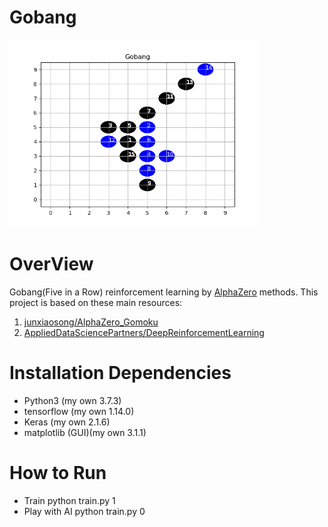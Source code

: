 # Gobang
<img src="Gobang.png" width=400 >

# OverView
Gobang(Five in a Row) reinforcement learning by [AlphaZero](https://deepmind.com/research/publications/mastering-game-go-without-human-knowledge) methods.
This project is based on these main resources:
1. [junxiaosong/AlphaZero_Gomoku](https://github.com/junxiaosong/AlphaZero_Gomoku)
2. [AppliedDataSciencePartners/DeepReinforcementLearning](https://github.com/AppliedDataSciencePartners/DeepReinforcementLearning)

# Installation Dependencies
* Python3 (my own 3.7.3)
* tensorflow (my own 1.14.0)
* Keras (my own 2.1.6)
* matplotlib (GUI)(my own 3.1.1)

# How to Run
* Train 
python train.py 1
* Play with AI
python train.py 0
